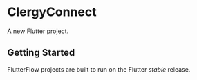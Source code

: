 # ClergyConnect

A new Flutter project.

## Getting Started

FlutterFlow projects are built to run on the Flutter _stable_ release.
